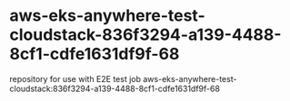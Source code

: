 # aws-eks-anywhere-test-cloudstack-836f3294-a139-4488-8cf1-cdfe1631df9f-68
repository for use with E2E test job aws-eks-anywhere-test-cloudstack:836f3294-a139-4488-8cf1-cdfe1631df9f-68
